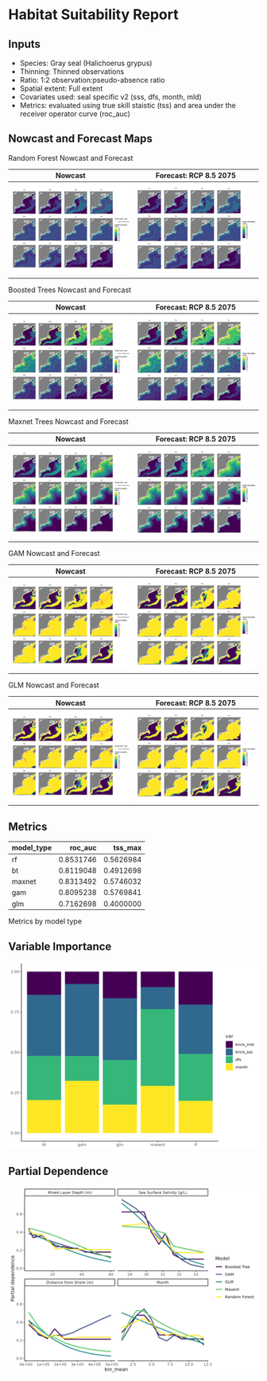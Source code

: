 Habitat Suitability Report
================

## Inputs

- Species: Gray seal (Halichoerus grypus)
- Thinning: Thinned observations
- Ratio: 1:2 observation:pseudo-absence ratio
- Spatial extent: Full extent
- Covariates used: seal specific v2 (sss, dfs, month, mld)
- Metrics: evaluated using true skill staistic (tss) and area under the
  receiver operator curve (roc_auc)

## Nowcast and Forecast Maps

Random Forest Nowcast and Forecast

| Nowcast | Forecast: RCP 8.5 2075 |
|:--:|:--:|
| ![](../../../../tidy_reports/versions/c22/000460/c22.000460.01_12_rf_compiled_casts.png) | ![](../../../../tidy_reports/versions/c22/000464/c22.000464.01_12_rf_compiled_casts.png) |

Boosted Trees Nowcast and Forecast

| Nowcast | Forecast: RCP 8.5 2075 |
|:--:|:--:|
| ![](../../../../tidy_reports/versions/c22/000460/c22.000460.01_12_bt_compiled_casts.png) | ![](../../../../tidy_reports/versions/c22/000464/c22.000464.01_12_bt_compiled_casts.png) |

Maxnet Trees Nowcast and Forecast

| Nowcast | Forecast: RCP 8.5 2075 |
|:--:|:--:|
| ![](../../../../tidy_reports/versions/c22/000460/c22.000460.01_12_maxent_compiled_casts.png) | ![](../../../../tidy_reports/versions/c22/000464/c22.000464.01_12_maxent_compiled_casts.png) |

GAM Nowcast and Forecast

| Nowcast | Forecast: RCP 8.5 2075 |
|:--:|:--:|
| ![](../../../../tidy_reports/versions/c22/000460/c22.000460.01_12_gam_compiled_casts.png) | ![](../../../../tidy_reports/versions/c22/000464/c22.000464.01_12_gam_compiled_casts.png) |

GLM Nowcast and Forecast

| Nowcast | Forecast: RCP 8.5 2075 |
|:--:|:--:|
| ![](../../../../tidy_reports/versions/c22/000460/c22.000460.01_12_glm_compiled_casts.png) | ![](../../../../tidy_reports/versions/c22/000464/c22.000464.01_12_glm_compiled_casts.png) |

## Metrics

| model_type |   roc_auc |   tss_max |
|:-----------|----------:|----------:|
| rf         | 0.8531746 | 0.5626984 |
| bt         | 0.8119048 | 0.4912698 |
| maxnet     | 0.8313492 | 0.5746032 |
| gam        | 0.8095238 | 0.5769841 |
| glm        | 0.7162698 | 0.4000000 |

Metrics by model type

## Variable Importance

![](m22.00046_tidy_compiled_files/figure-gfm/variable_importance-1.png)

## Partial Dependence

![](m22.00046_tidy_compiled_files/figure-gfm/partial_dependence-1.png)
